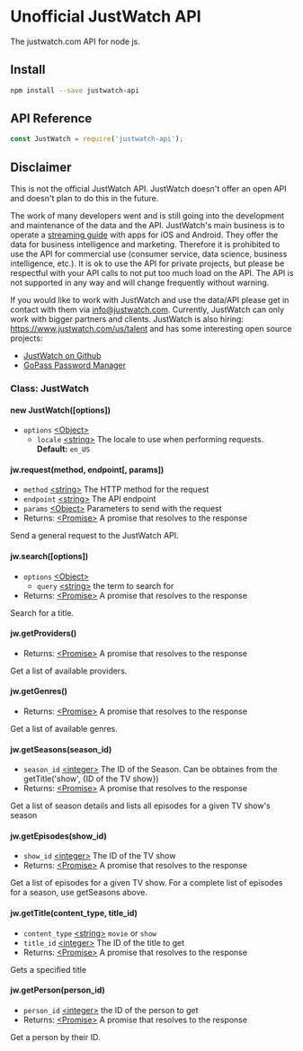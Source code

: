 # Unofficial JustWatch API

The justwatch.com API for node js.

## Install

```bash
npm install --save justwatch-api
```

## API Reference

```javascript
const JustWatch = require('justwatch-api');
```

##  Disclaimer
This is not the official JustWatch API. JustWatch doesn't offer an open API and doesn't plan to do this in the future.

The work of many developers went and is still going into the development and maintenance of the data and the API. JustWatch's main business is to operate a [streaming guide](https://www.justwatch.com/) with apps for iOS and Android. They offer the data for business intelligence and marketing. Therefore it is prohibited to use the API for commercial use (consumer service, data science, business intelligence, etc.). It is ok to use the API for private projects, but please be respectful with your API calls to not put too much load on the API. The API is not supported in any way and will change frequently without warning.

If you would like to work with JustWatch and use the data/API please get in contact with them via [info@justwatch.com](mailto:info@justwatch.com). Currently, JustWatch can only work with bigger partners and clients.
JustWatch is also hiring: https://www.justwatch.com/us/talent and has some interesting open source projects:

- [JustWatch on Github](https://github.com/justwatchcom)
- [GoPass Password Manager](https://github.com/gopasspw/gopass)

### Class: JustWatch

#### new JustWatch([options])

- `options` [\<Object>]
	- `locale` [\<string>] The locale to use when performing requests. **Default:** `en_US`

#### jw.request(method, endpoint[, params])

- `method` [\<string>] The HTTP method for the request
- `endpoint` [\<string>] The API endpoint
- `params` [\<Object>] Parameters to send with the request
- Returns: [\<Promise>] A promise that resolves to the response

Send a general request to the JustWatch API.

#### jw.search([options])

- `options` [\<Object>]
	- `query` [\<string>] the term to search for
- Returns: [\<Promise>] A promise that resolves to the response

Search for a title.

#### jw.getProviders()

- Returns: [\<Promise>] A promise that resolves to the response

Get a list of available providers.

#### jw.getGenres()

- Returns: [\<Promise>] A promise that resolves to the response

Get a list of available genres.

#### jw.getSeasons(season_id)

- `season_id` [\<integer>] The ID of the Season. Can be obtaines from the getTitle('show', {ID of the TV show})
- Returns: [\<Promise>] A promise that resolves to the response

Get a list of season details and lists all episodes for a given TV show's season

#### jw.getEpisodes(show_id)

- `show_id` [\<integer>] The ID of the TV show
- Returns: [\<Promise>] A promise that resolves to the response

Get a list of episodes for a given TV show. For a complete list of episodes for a season, use getSeasons above.

#### jw.getTitle(content_type, title_id)

- `content_type` [\<string>] `movie` or `show`
- `title_id` [\<integer>] The ID of the title to get
- Returns: [\<Promise>] A promise that resolves to the response

Gets a specified title

#### jw.getPerson(person_id)

- `person_id` [\<integer>] the ID of the person to get
- Returns: [\<Promise>] A promise that resolves to the response

Get a person by their ID.



[\<boolean>]: https://developer.mozilla.org/en-US/docs/Web/JavaScript/Data_structures#Boolean_type
[\<number>]: https://developer.mozilla.org/en-US/docs/Web/JavaScript/Data_structures#Number_type
[\<integer>]: https://developer.mozilla.org/en-US/docs/Web/JavaScript/Data_structures#Number_type
[\<string>]: https://developer.mozilla.org/en-US/docs/Web/JavaScript/Data_structures#String_type
[\<Object>]: https://developer.mozilla.org/en-US/docs/Web/JavaScript/Reference/Global_Objects/Object
[\<Array>]: https://developer.mozilla.org/en-US/docs/Web/JavaScript/Reference/Global_Objects/Array
[\<Function>]: https://developer.mozilla.org/en-US/docs/Web/JavaScript/Reference/Global_Objects/Function
[\<Promise>]: https://developer.mozilla.org/en-US/docs/Web/JavaScript/Reference/Global_Objects/Promise
[\<Error>]: https://nodejs.org/api/errors.html#errors_class_error
